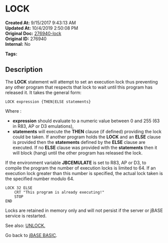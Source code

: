 # LOCK

**Created At:** 9/15/2017 9:43:13 AM  
**Updated At:** 10/4/2019 2:50:08 PM  
**Original Doc:** [276940-lock](https://docs.jbase.com/36868-jbase-basic/276940-lock)  
**Original ID:** 276940  
**Internal:** No  

**Tags:**
<badge text='program execution' vertical='middle' />

## Description

The **LOCK** statement will attempt to set an execution lock thus preventing any other program that respects that lock to wait until this program has released it. It takes the general form:

```
LOCK expression {THEN|ELSE statements}
```

Where :

- **expression** should evaluate to a numeric value between 0 and 255 (63 in R83, AP or D3 emulations),
- **statements** will execute the **THEN** clause (if defined) providing the lock could be taken. If another program holds the **LOCK** and an **ELSE** clause is provided then the **statements** defined by the **ELSE** clause are executed. If no **ELSE** clause was provided with the **statements** then it will block (hang) until the other program has released the lock.

If the environment variable **JBCEMULATE** is set to R83, AP or D3, to compile the program the number of execution locks is limited to 64. If an execution lock greater than this number is specified, the actual lock taken is the specified number modulo 64.

```
LOCK 32 ELSE
    CRT "This program is already executing!"
    STOP
END
```

Locks are retained in memory only and will not persist if the server or jBASE service is restarted.

See also: [UNLOCK.](./../unlock)

Go back to [jBASE BASIC](./../jbase-basic-programmers-reference-guide).
